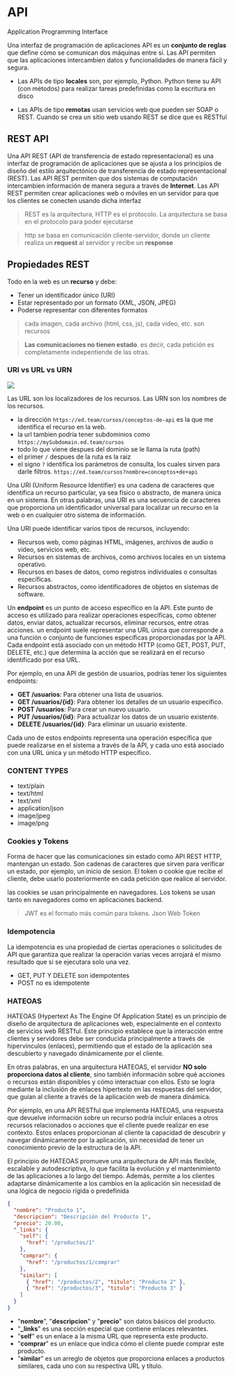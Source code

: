 # API

Application Programming Interface

Una interfaz de programación de aplicaciones API es un **conjunto de reglas** que define cómo se comunican dos máquinas entre sí. Las API permiten que las aplicaciones intercambien datos y funcionalidades de manera fácil y segura.

* Las APIs de tipo **locales** son, por ejemplo, Python. Python tiene su API (con métodos) para realizar tareas predefinidas como la escritura en disco

* Las APIs de tipo **remotas** usan servicios web que pueden ser SOAP o REST. Cuando se crea un sitio web usando REST se dice que es RESTful

## REST API

Una API REST (API de transferencia de estado representacional) es una interfaz de programación de aplicaciones que se ajusta a los principios de diseño del estilo arquitectónico de transferencia de estado representacional (REST). Las API REST permiten que dos sistemas de computación intercambien información de manera segura a través de **Internet**. Las API REST permiten crear aplicaciones web o móviles en un servidor para que los clientes se conecten usando dicha interfaz

> REST es la arquitectura, HTTP es el protocolo. La arquitectura se basa en el protocolo para poder ejecutarse

> http se basa en comunicación cliente-servidor, donde un cliente realiza un **request** al servidor y recibe un **response**

## Propiedades REST

Todo en la web es un **recurso** y debe:
* Tener un identificador único (URI)
* Estar representado por un formato (XML, JSON, JPEG)
* Poderse representar con diferentes formatos

> cada imagen, cada archivo (html, css, js), cada video, etc. son recursos

> **Las comunicaciones no tienen estado**. es decir, cada petición es completamente indepentiende de las otras.

### URI vs URL vs URN

![](https://www.researchgate.net/profile/Harri-Valkonen-2/publication/346585530/figure/fig4/AS:987488491417601@1612447011264/The-illustration-of-the-URL-URN-and-URI-26.png)

Las URL son los localizadores de los recursos. Las URN son los nombres de los recursos.

* la dirección `https://ed.team/cursos/conceptos-de-api` es la que me identifica el recurso en la web.
* la url tambien podría tener subdominios como `https://mySubdomain.ed.team/cursos`
* todo lo que viene despues del dominio se le llama la ruta (path)
* el primer `/` despues de la ruta es la raiz
* el signo `?` identifica los parámetros de consulta, los cuales sirven para darle filtros. `https://ed.team/cursos?nombre=conceptos+de+api`

Una URI (Uniform Resource Identifier) es una cadena de caracteres que identifica un recurso particular, ya sea físico o abstracto, de manera única en un sistema. En otras palabras, una URI es una secuencia de caracteres que proporciona un identificador universal para localizar un recurso en la web o en cualquier otro sistema de información.

Una URI puede identificar varios tipos de recursos, incluyendo:

* Recursos web, como páginas HTML, imágenes, archivos de audio o video, servicios web, etc.
* Recursos en sistemas de archivos, como archivos locales en un sistema operativo.
* Recursos en bases de datos, como registros individuales o consultas específicas.
* Recursos abstractos, como identificadores de objetos en sistemas de software.

Un **endpoint** es un punto de acceso específico en la API. Este punto de acceso es utilizado para realizar operaciones específicas, como obtener datos, enviar datos, actualizar recursos, eliminar recursos, entre otras acciones. un endpoint suele representar una URL única que corresponde a una función o conjunto de funciones específicas proporcionadas por la API. Cada endpoint está asociado con un método HTTP (como GET, POST, PUT, DELETE, etc.) que determina la acción que se realizará en el recurso identificado por esa URL.

Por ejemplo, en una API de gestión de usuarios, podrías tener los siguientes endpoints:

* **GET /usuarios**: Para obtener una lista de usuarios.
* **GET /usuarios/{id}**: Para obtener los detalles de un usuario específico.
* **POST /usuarios**: Para crear un nuevo usuario.
* **PUT /usuarios/{id}**: Para actualizar los datos de un usuario existente.
* **DELETE /usuarios/{id}**: Para eliminar un usuario existente.

Cada uno de estos endpoints representa una operación específica que puede realizarse en el sistema a través de la API, y cada uno está asociado con una URL única y un método HTTP específico.

### CONTENT TYPES

* text/plain
* text/html
* text/xml
* application/json
* image/jpeg
* image/png

### Cookies y Tokens

Forma de hacer que las comunicaciones sin estado como API REST HTTP, mantengan un estado. Son cadenas de caracteres que sirven para verificar un estado, por ejemplo, un inicio de sesion. El token o cookie que recibe el cliente, debe usarlo posteriormente en cada petición que realice al servidor.

las cookies se usan principalmente en navegadores. Los tokens se usan tanto en navegadores como en aplicaciones backend.

> JWT es el formato más común para tokens. Json Web Token

### Idempotencia

La idempotencia es una propiedad de ciertas operaciones o solicitudes de API que garantiza que realizar la operación varias veces arrojará el mismo resultado que si se ejecutara solo una vez.

* GET, PUT Y DELETE son idempotentes
* POST no es idempotente

### HATEOAS

HATEOAS (Hypertext As The Engine Of Application State) es un principio de diseño de arquitectura de aplicaciones web, especialmente en el contexto de servicios web RESTful. Este principio establece que la interacción entre clientes y servidores debe ser conducida principalmente a través de hipervínculos (enlaces), permitiendo que el estado de la aplicación sea descubierto y navegado dinámicamente por el cliente.

En otras palabras, en una arquitectura HATEOAS, el servidor **NO solo proporciona datos al cliente**, sino también información sobre qué acciones o recursos están disponibles y cómo interactuar con ellos. Esto se logra mediante la inclusión de enlaces hipertexto en las respuestas del servidor, que guían al cliente a través de la aplicación web de manera dinámica.

Por ejemplo, en una API RESTful que implementa HATEOAS, una respuesta que devuelve información sobre un recurso podría incluir enlaces a otros recursos relacionados o acciones que el cliente puede realizar en ese contexto. Estos enlaces proporcionan al cliente la capacidad de descubrir y navegar dinámicamente por la aplicación, sin necesidad de tener un conocimiento previo de la estructura de la API.

El principio de HATEOAS promueve una arquitectura de API más flexible, escalable y autodescriptiva, lo que facilita la evolución y el mantenimiento de las aplicaciones a lo largo del tiempo. Además, permite a los clientes adaptarse dinámicamente a los cambios en la aplicación sin necesidad de una lógica de negocio rígida o predefinida

```json
{
  "nombre": "Producto 1",
  "descripcion": "Descripción del Producto 1",
  "precio": 20.00,
  "_links": {
    "self": {
      "href": "/productos/1"
    },
    "comprar": {
      "href": "/productos/1/comprar"
    },
    "similar": [
      { "href": "/productos/2", "titulo": "Producto 2" },
      { "href": "/productos/3", "titulo": "Producto 3" }
    ]
  }
}
```

* "**nombre**", "**descripcion**" y "**precio**" son datos básicos del producto.
* "**_links**" es una sección especial que contiene enlaces relevantes.
* "**self**" es un enlace a la misma URL que representa este producto.
* "**comprar**" es un enlace que indica cómo el cliente puede comprar este producto.
* "**similar**" es un arreglo de objetos que proporciona enlaces a productos similares, cada uno con su respectiva URL y título.